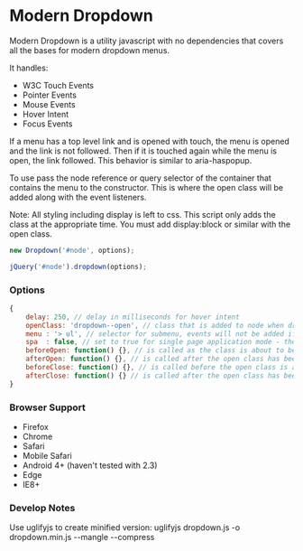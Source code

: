 # Modern Dropdown

Modern Dropdown is a utility javascript with no dependencies that covers all the bases for modern dropdown menus.

It handles:

* W3C Touch Events
* Pointer Events
* Mouse Events
* Hover Intent
* Focus Events

If a menu has a top level link and is opened with touch, the menu is opened and the link is not followed.  Then if it is touched again while the menu is open, the link followed.  This behavior is similar to aria-haspopup.

To use pass the node reference or query selector of the container that contains the menu to the constructor.  This is where the open class will be added along with the event listeners.

Note: All styling including display is left to css.  This script only adds the class at the appropriate time. You must add display:block or similar with the open class.

```javascript
new Dropdown('#node', options);
```

```javascript
jQuery('#node').dropdown(options);
```

### Options
```javascript
{
    delay: 250, // delay in milliseconds for hover intent
    openClass: 'dropdown--open', // class that is added to node when dropdown is open
    menu : '> ul', // selector for submenu, events will not be added if menu is not found
    spa  : false, // set to true for single page application mode - the links will not be followed in the menu but will close the menu on click
    beforeOpen: function() {}, // is called as the class is about to be added, return false to cancel the rest of the open event, 'this' refers to dropdown object
    afterOpen: function() {}, // is called after the open class has been added, useful in case measurements need to be made, 'this' refers to dropdown object
    beforeClose: function() {}, // is called before the open class is about to be removed, return false to cancel the rest of the close event, 'this' refers to dropdown object
    afterClose: function() {} // is called after the open class has been removed, 'this' refers to dropdown object
}
```

### Browser Support

* Firefox
* Chrome
* Safari
* Mobile Safari
* Android 4+ (haven't tested with 2.3)
* Edge
* IE8+

### Develop Notes
Use uglifyjs to create minified version: uglifyjs dropdown.js -o dropdown.min.js --mangle --compress
